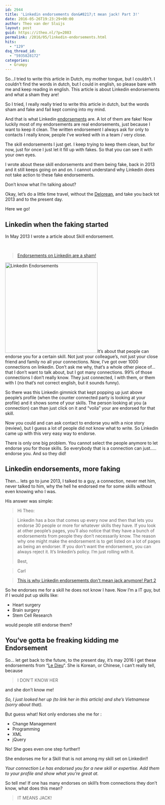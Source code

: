 ```yaml
---
id: 2944
title: 'Linkedin endorsements don&#8217;t mean jack! Part 3!'
date: 2016-05-26T19:23:29+00:00
author: Theo van der Sluijs
layout: post
guid: https://itheo.nl/?p=2083
permalink: /2016/05/linkedin-endorsements.html
hits:
  - "129"
dsq_thread_id:
  - "5935828172"
categories:
  - Grumpy
---
```

So&#8230;I tried to write this article in Dutch, my mother tongue, but I couldn&#8217;t. I couldn&#8217;t find the words in dutch, but I could in english, so please bare with me and keep reading in english. This article is about Linkedin endorsements and what a sham they are!<!--more-->

So I tried, I really really tried to write this article in dutch, but the words sham and fake and fail kept coming into my mind.

And that is what Linkedin [endorsements](https://www.linkedin.com/in/tvandersluijs#background-skills) are. A lot of them are fake! Now luckily most of my endorsements are real endorsements, just because I want to keep it clean. The written endorsement I always ask for only to contacts I really know, people I&#8217;ve worked with in a team / very close.

The skill endorsements I just get. I keep trying to keep them clean, but for now, just for once I just let it fill up with fakes. So that you can see it with your own eyes.

I wrote about these skill endorsements and them being fake, back in 2013 and it still keeps going on and on. I cannot understand why Linkedin does not take action to these fake endorsements.

Don&#8217;t know what I&#8217;m talking about?

Okay, let&#8217;s do a little time travel, without the [Delorean](http://www.imdb.com/media/rm366797312/tt0088763), and take you back tot 2013 and to the present day.

Here we go!

## Linkedin when the faking started

In May 2013 I wrote a article about Skill endorsement.

&nbsp;

<blockquote class="wp-embedded-content" data-secret="YxtrZBX2KI">
  <p>
    <a href="https://vandersluijs.nl/blog/2013/05/endorsements-on-linkedin-are-sha.html">Endorsements on Linkedin are a sham!</a>
  </p>
</blockquote>



<img class="alignleft size-medium wp-image-2085" src="https://itheo.nl/wp-content/uploads/2016/05/Screen-Shot-2016-05-26-at-19.58.41-300x293.png" alt="Linkedin Endorsements" width="300" height="293" />It&#8217;s about that people can endorse you for a certain skill. Not just your colleague&#8217;s, not just your close friend and family no all your connections. Now, I&#8217;ve got over 1000 connections on linkedin. Don&#8217;t ask me why, that&#8217;s a whole other piece of&#8230; that I don&#8217;t want to talk about, but I got many connections. 99% of those connections I don&#8217;t really know. They just connected, I with them, or them with I (no that&#8217;s not correct english, but it sounds funny).

So there was this Linkedin gimmick that kept popping up just above people&#8217;s profile (when the counter connected party is looking at your profile) and it shows some of your skills. The person looking at you (a connection) can than just click on it and “voila” your are endorsed for that skill.

Now you could and can ask contact to endorse you with a nice story (review), but I guess a lot of people did not know what to write. So Linkedin came up with this very easy way to endorse.

There is only one big problem. You cannot select the people anymore to let endorse you for those skills. So everybody that is a connection can just….. endorse you. And so they did!

## Linkedin endorsements, more faking

Then&#8230; lets go to june 2013, I talked to a guy, a connection, never met him, never talked to him, why the hell he endorsed me for some skills without even knowing who I was.

His answer was simple:

> Hi Theo:
  
> Linkedin has a box that comes up every now and then that lets you endorse 30 people or more for whatever skills they have. If you look at other people’s pages, you’ll also notice that they have a bunch of endorsements from people they don’t necessarily know. The reason why one might make the endorsement is to get listed on a lot of pages as being an endorser. If you don’t want the endorsement, you can always reject it. It’s linkedin’s policy. I’m just rolling with it.
> 
> Best,
  
> Carl

<blockquote class="wp-embedded-content" data-secret="JDu8Gylb7w">
  <p>
    <a href="https://vandersluijs.nl/blog/2013/06/this-is-why-linkedin-endorsements-don.html">This is why Linkedin endorsements don't mean jack anymore! Part 2</a>
  </p>
</blockquote>



So he endorses me for a skill he does not know I have. Now I&#8217;m a IT guy, but if I would put up skills like:

  * Heart surgery
  * Brain surgery
  * Stem Cell Research

would people still endorse them?

## You&#8217;ve gotta be freaking kidding me Endorsement

So&#8230; let get back to the future, to the present day, it&#8217;s may 2016 I get these endorsements from &#8220;[Le Dieu](https://vn.linkedin.com/in/dieule)&#8220;. She is Korean, or Chinese, I can&#8217;t really tell, because

> I DON&#8217;T KNOW HER

and she don&#8217;t know me!

_So, I just looked her up (to link her in this article) and she&#8217;s Vietnamese (sorry about that)._

But guess what! Not only endorses she me for :

  * Change Management
  * Programming
  * XML
  * jQuery

No! She goes even one step further!!

She endorses me for a Skill that is not among my skill set on Linkedin!!

_Your connection Le has endorsed you for a new skill or expertise. Add them to your profile and show what you&#8217;re great at._

So tell me! If one has many endorses on skill&#8217;s from connections they don&#8217;t know, what does this mean?

> IT MEANS JACK!